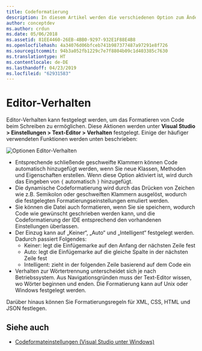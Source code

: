 ```yaml
---
title: Codeformatierung
description: In diesem Artikel werden die verschiedenen Option zum Ändern des Text-Editor-Verhaltens in Visual Studio für Mac beschrieben.
author: conceptdev
ms.author: crdun
ms.date: 05/06/2018
ms.assetid: 81EE4460-26EB-4BB0-9297-932E1F88E4B8
ms.openlocfilehash: 4a34076d06bfceb741b987377487a97291e8f726
ms.sourcegitcommit: 94b3a052fb1229c7e7f8804b09c1d403385c7630
ms.translationtype: HT
ms.contentlocale: de-DE
ms.lasthandoff: 04/23/2019
ms.locfileid: "62931583"
---
```

# <a name="editor-behavior"></a>Editor-Verhalten

Editor-Verhalten kann festgelegt werden, um das Formatieren von Code beim Schreiben zu ermöglichen. Diese Aktionen werden unter **Visual Studio > Einstellungen > Text-Editor > Verhalten** festgelegt. Einige der häufiger verwendeten Funktionen werden unten beschrieben:

![Optionen Editor-Verhalten](media/source-editor-image9.png)

* Entsprechende schließende geschweifte Klammern können Code automatisch hinzugefügt werden, wenn Sie neue Klassen, Methoden und Eigenschaften erstellen. Wenn diese Option aktiviert ist, wird durch das Eingeben von `{` automatisch `}` hinzugefügt.
* Die dynamische Codeformatierung wird durch das Drücken von Zeichen wie z.B. Semikolon oder geschweiften Klammern ausgelöst, wodurch die festgelegten Formatierungseinstellungen emuliert werden.
* Sie können die Datei auch formatieren, wenn Sie sie speichern, wodurch Code wie gewünscht geschrieben werden kann, und die Codeformatierung der IDE entsprechend den vorhandenen Einstellungen überlassen.
* Der Einzug kann auf „Keiner“, „Auto“ und „Intelligent“ festgelegt werden. Dadurch passiert Folgendes:
   * Keiner: legt die Einfügemarke auf den Anfang der nächsten Zeile fest
   * Auto: legt die Einfügemarke auf die gleiche Spalte in der nächsten Zeile fest
   * Intelligent: zieht in der folgenden Zeile basierend auf dem Code ein
* Verhalten zur Wörtertrennung unterscheidet sich je nach Betriebssystem. Aus Navigationsgründen muss der Text-Editor wissen, wo Wörter beginnen und enden. Die Formatierung kann auf Unix oder Windows festgelegt werden.

Darüber hinaus können Sie Formatierungsregeln für XML, CSS, HTML und JSON festlegen.

## <a name="see-also"></a>Siehe auch

- [Codeformateinstellungen (Visual Studio unter Windows)](/visualstudio/ide/code-styles-and-quick-actions)